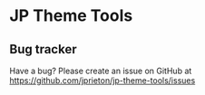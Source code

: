 JP Theme Tools
===========




Bug tracker
-----------

Have a bug? Please create an issue on GitHub at https://github.com/jprieton/jp-theme-tools/issues
